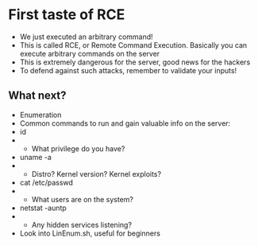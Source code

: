 # First taste of RCE

* We just executed an arbitrary command!
* This is called RCE, or Remote Command Execution. Basically you can execute arbitrary commands on the server
* This is extremely dangerous for the server, good news for the hackers
* To defend against such attacks, remember to validate your inputs!

## What next?

* Enumeration
* Common commands to run and gain valuable info on the server:
* id
* * What privilege do you have?
* uname -a
* * Distro? Kernel version? Kernel exploits?
* cat /etc/passwd
* * What users are on the system?
* netstat -auntp
* * Any hidden services listening?
* Look into LinEnum.sh, useful for beginners


